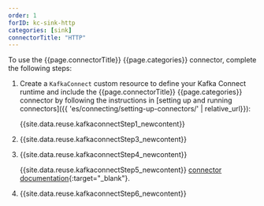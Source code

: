 ```yaml
---
order: 1
forID: kc-sink-http
categories: [sink]
connectorTitle: "HTTP"
---
```


To use the {{page.connectorTitle}} {{page.categories}} connector, complete the following steps:

1. Create a `KafkaConnect` custom resource to define your Kafka Connect runtime and include the {{page.connectorTitle}} {{page.categories}} connector by following the instructions in [setting up and running connectors]({{ 'es/connecting/setting-up-connectors/' | relative_url}}):

   {{site.data.reuse.kafkaconnectStep1_newcontent}}

2. {{site.data.reuse.kafkaconnectStep3_newcontent}}  

3. {{site.data.reuse.kafkaconnectStep4_newcontent}}
   
   {{site.data.reuse.kafkaconnectStep5_newcontent}} [connector documentation](https://github.com/Aiven-Open/http-connector-for-apache-kafka/blob/main/docs/sink-connector-config-options.rst#http-sink-connector-configuration-options){:target="_blank"}.     
    
4. {{site.data.reuse.kafkaconnectStep6_newcontent}}
